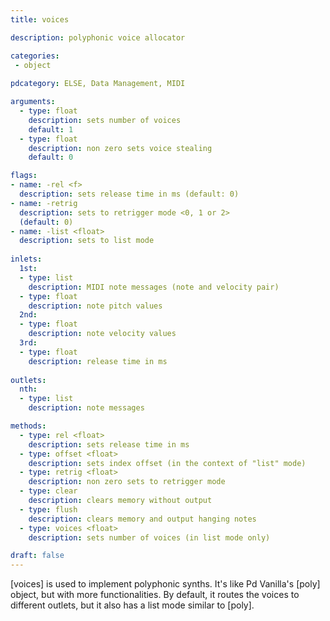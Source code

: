 ```yaml
---
title: voices

description: polyphonic voice allocator

categories:
 - object
 
pdcategory: ELSE, Data Management, MIDI

arguments:
  - type: float
    description: sets number of voices 
    default: 1
  - type: float
    description: non zero sets voice stealing
    default: 0

flags:
- name: -rel <f>
  description: sets release time in ms (default: 0)
- name: -retrig
  description: sets to retrigger mode <0, 1 or 2> 
  (default: 0)
- name: -list <float>
  description: sets to list mode
  
inlets:
  1st:
  - type: list
    description: MIDI note messages (note and velocity pair)
  - type: float
    description: note pitch values
  2nd:
  - type: float
    description: note velocity values
  3rd:
  - type: float
    description: release time in ms
    
outlets:
  nth:
  - type: list
    description: note messages

methods:
  - type: rel <float>
    description: sets release time in ms
  - type: offset <float>
    description: sets index offset (in the context of "list" mode)
  - type: retrig <float>
    description: non zero sets to retrigger mode
  - type: clear
    description: clears memory without output
  - type: flush
    description: clears memory and output hanging notes
  - type: voices <float>
    description: sets number of voices (in list mode only)

draft: false
---
```


[voices] is used to implement polyphonic synths. It's like Pd Vanilla's [poly] object, but with more functionalities. By default, it routes the voices to different outlets, but it also has a list mode similar to [poly].
